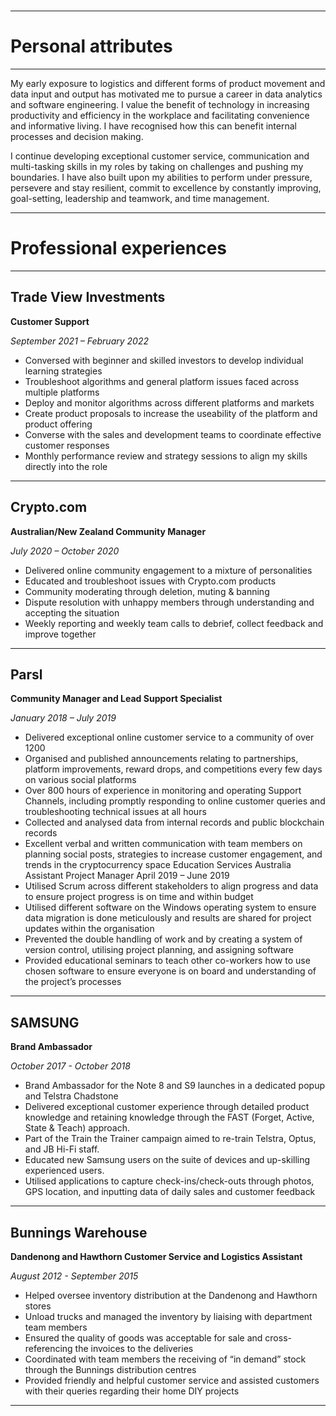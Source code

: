<br />

---

# Personal attributes

---

My early exposure to logistics and different forms of product movement and data input and output has motivated me to pursue a career in data analytics and software engineering. I value the benefit of technology in increasing productivity and efficiency in the workplace and facilitating convenience and informative living. I have recognised how this can benefit internal processes and decision making.

I continue developing exceptional customer service, communication and multi-tasking skills in my roles by taking on challenges and pushing my boundaries. I have also built upon my abilities to perform under pressure, persevere and stay resilient, commit to excellence by constantly improving, goal-setting, leadership and teamwork, and time management.

---

# Professional experiences

---

## Trade View Investments 

**Customer Support**

*September 2021 – February 2022*
- Conversed with beginner and skilled investors to develop individual learning strategies
- Troubleshoot algorithms and general platform issues faced across multiple platforms
- Deploy and monitor algorithms across different platforms and markets
- Create product proposals to increase the useability of the platform and product offering
- Converse with the sales and development teams to coordinate effective customer responses
- Monthly performance review and strategy sessions to align my skills directly into the role

---

## Crypto.com

**Australian/New Zealand Community Manager** 

*July 2020 – October 2020*
- Delivered online community engagement to a mixture of personalities
- Educated and troubleshoot issues with Crypto.com products
- Community moderating through deletion, muting & banning
- Dispute resolution with unhappy members through understanding and accepting the situation
- Weekly reporting and weekly team calls to debrief, collect feedback and improve together

---

## Parsl

**Community Manager and Lead Support Specialist** 

*January 2018 – July 2019*
- Delivered exceptional online customer service to a community of over 1200
- Organised and published announcements relating to partnerships, platform improvements, reward drops, and
competitions every few days on various social platforms
- Over 800 hours of experience in monitoring and operating Support Channels, including promptly responding to
online customer queries and troubleshooting technical issues at all hours
- Collected and analysed data from internal records and public blockchain records
- Excellent verbal and written communication with team members on planning social posts, strategies to increase
customer engagement, and trends in the cryptocurrency space
Education Services Australia Assistant Project Manager April 2019 – June 2019
- Utilised Scrum across different stakeholders to align progress and data to ensure project progress is on time and
within budget
- Utilised different software on the Windows operating system to ensure data migration is done meticulously and
results are shared for project updates within the organisation
- Prevented the double handling of work and by creating a system of version control, utilising project planning,
and assigning software
- Provided educational seminars to teach other co-workers how to use chosen software to ensure everyone is on
board and understanding of the project’s processes

---

## SAMSUNG

**Brand Ambassador**

*October 2017 - October 2018*

- Brand Ambassador for the Note 8 and S9 launches in a dedicated popup and Telstra Chadstone
- Delivered exceptional customer experience through detailed product knowledge and retaining knowledge
through the FAST (Forget, Active, State & Teach) approach.
- Part of the Train the Trainer campaign aimed to re-train Telstra, Optus, and JB Hi-Fi staff.
- Educated new Samsung users on the suite of devices and up-skilling experienced users.
- Utilised applications to capture check-ins/check-outs through photos, GPS location, and inputting data of daily
sales and customer feedback

---

## Bunnings Warehouse 

**Dandenong and Hawthorn Customer Service and Logistics Assistant**

*August 2012 - September 2015*

- Helped oversee inventory distribution at the Dandenong and Hawthorn stores
- Unload trucks and managed the inventory by liaising with department team members
- Ensured the quality of goods was acceptable for sale and cross-referencing the invoices to the deliveries
- Coordinated with team members the receiving of “in demand” stock through the Bunnings distribution centres
- Provided friendly and helpful customer service and assisted customers with their queries regarding their home
DIY projects

---
